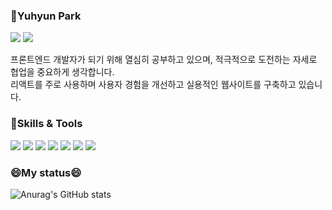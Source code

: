 ### 🌱Yuhyun Park 
<img src="https://img.shields.io/badge/Blog-FF6B6B?style=flat-square&logo=Velog&logoColor=white"/> <img src="https://img.shields.io/badge/tnsdlznf23@naver.com-08BD80?style=flat-square&logo=Mail.Ru&logoColor=white"/>
<p>프론트엔드 개발자가 되기 위해 열심히 공부하고 있으며, 적극적으로 도전하는 자세로 협업을 중요하게 생각합니다.<br/>
리액트를 주로 사용하며 사용자 경험을 개선하고 실용적인 웹사이트를 구축하고 있습니다.

  
  
  

### 🔭Skills & Tools
<img src="https://img.shields.io/badge/HTML5-FF8800?style=flat-square&logo=HTML5&logoColor=white"/> <img src="https://img.shields.io/badge/CSS3-18A5D6?style=flat-square&logo=CSS3&logoColor=white"/> <img src="https://img.shields.io/badge/Javascript-FFBB00?style=flat-square&logo=Javascript&logoColor=white"/> <img src="https://img.shields.io/badge/React-61DAFB?style=flat-square&logo=React&logoColor=white"/> <img src="https://img.shields.io/badge/Node.js-08BD80?style=flat-square&logo=Node.js&logoColor=white"/> <img src="https://img.shields.io/badge/Git-F28834?style=flat-square&logo=Git&logoColor=white"/> <img src="https://img.shields.io/badge/Github-181717?style=flat-square&logo=Github&logoColor=white"/>

  
### 😄My status😄 
![Anurag's GitHub stats](https://github-readme-stats.vercel.app/api?username=tnsdlznf23&show_icons=true&theme=radical)
<!--




**tnsdlznf23/tnsdlznf23** is a ✨ _special_ ✨ repository because its `README.md` (this file) appears on your GitHub profile.

Here are some ideas to get you started:

- 🔭 I’m currently working on ...
- 🌱 I’m currently learning ...
- 👯 I’m looking to collaborate on ...
- 🤔 I’m looking for help with ...
- 💬 Ask me about ...
- 📫 How to reach me: ...
- 😄 Pronouns: ...
- ⚡ Fun fact: ...
-->
